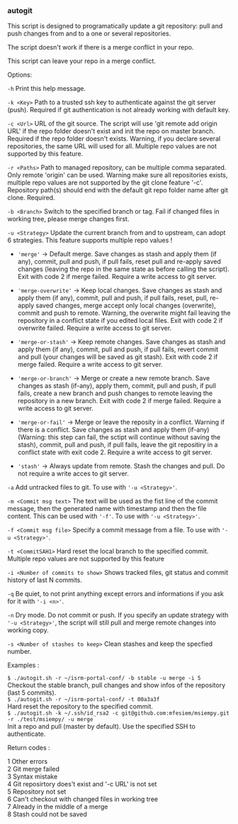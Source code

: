 ### autogit

This script is designed to programatically update a git repository: pull and push changes from and to a one or several repositories.
        
The script doesn't work if there is a merge conflict in your repo.

This script can leave your repo in a merge conflict.

Options:

`-h`      Print this help message.

`-k <Key>`    Path to a trusted ssh key to authenticate against the git server (push). Required if git authentication is not already working with default key.

`-c <Url>`    URL of the git source. The script will use 'git remote add origin URL' if the repo folder doesn't exist and init the repo on master branch. Required if the repo folder doesn't exists. Warning, if you declare several repositories, the same URL will used for all. Multiple repo values are not supported by this feature.

`-r <Paths>`  Path to managed repository, can be multiple comma separated. Only remote 'origin' can be used. Warning make sure all repositories exists, multiple repo values are not supported by the git clone feature '-c'. Repository path(s) should end with the default git repo folder name after git clone. Required.

`-b <Branch>` Switch to the specified branch or tag. Fail if changed files in working tree, please merge changes first.

`-u <Strategy>`   Update the current branch from and to upstream, can adopt 6 strategies. This feature supports multiple repo values !

- `'merge'` -> Default merge. Save changes as stash and apply them (if any), commit, pull and push, if pull fails, reset pull and re-apply saved changes (leaving the repo in the same state as before calling the script). Exit with code 2 if merge failed. Require a write access to git server.

- `'merge-overwrite'` -> Keep local changes. Save changes as stash and apply them (if any), commit, pull and push, if pull fails, reset, pull, re-apply saved changes, merge accept only local changes (overwrite), commit and push to remote. Warning, the overwrite might fail leaving the repository in a conflict state if you edited local files. Exit with code 2 if overwrite failed. Require a write access to git server.

- `'merge-or-stash'` -> Keep remote changes. Save changes as stash and apply them (if any), commit, pull and push, if pull fails, revert commit and pull (your changes will be saved as git stash). Exit with code 2 if merge failed. Require a write access to git server.    

- `'merge-or-branch'` -> Merge or create a new remote branch. Save changes as stash (if-any), apply them, commit, pull and push, if pull fails, create a new branch and push changes to remote leaving the repository in a new branch. Exit with code 2 if merge failed. Require a write access to git server.

- `'merge-or-fail'` -> Merge or leave the reposity in a conflict. Warning if there is a conflict. Save changes as stash and apply them (if-any) (Warning: this step can fail, the sctipt will continue without saving the stash), commit, pull and push, if pull fails, leave the git repositiry in a conflict state with exit code 2. Require a write access to git server.

- `'stash'` -> Always update from remote. Stash the changes and pull. Do not require a write acces to git server.

`-a`  Add untracked files to git. To use with `'-u <Strategy>'`.

`-m <Commit msg text>`    The text will be used as the fist line of the commit message, then the generated name with timestamp and then the file content. This can be used with `'-f'`. To use with `'-u <Strategy>'`.

`-f <Commit msg file>`    Specify a commit message from a file. To use with `'-u <Strategy>'`.

`-t <CommitSAH1>` Hard reset the local branch to the specified commit. Multiple repo values are not supported by this feature

`-i <Number of commits to show>`  Shows tracked files, git status and commit history of last N commits.

`-q`      Be quiet, to not print anything except errors and informations if you ask for it with `'-i <n>'`.

`-n`      Dry mode. Do not commit or push. If you specify an update strategy with `'-u <Strategy>'`, the script will still pull and merge remote changes into working copy.

`-s <Number of stashes to keep>`  Clean stashes and keep the specfied number.

Examples : 

`$ ./autogit.sh -r ~/isrm-portal-conf/ -b stable -u merge -i 5`  
Checkout the stable branch, pull changes and show infos of the repository (last 5 commits).  
`$ ./autogit.sh -r ~/isrm-portal-conf/ -t 00a3a3f`  
Hard reset the repository to the specified commit.  
`$ ./autogit.sh -k ~/.ssh/id_rsa2 -c git@github.com:mfesiem/msiempy.git -r ./test/msiempy/ -u merge`  
Init a repo and pull (master by default). Use the specified SSH to authenticate.  

Return codes : 

1 Other errors  
2 Git merge failed  
3 Syntax mistake  
4 Git reposirtory does't exist and '-c URL' is not set  
5 Repository not set  
6 Can't checkout with changed files in working tree  
7 Already in the middle of a merge  
8 Stash could not be saved  